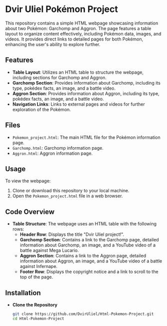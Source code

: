 # Dvir Uliel Pokémon Project

This repository contains a simple HTML webpage showcasing information about two Pokémon: Garchomp and Aggron. The page features a table layout to organize content effectively, including Pokémon data, images, and videos. It provides direct links to detailed pages for both Pokémon, enhancing the user's ability to explore further.

## Features
- **Table Layout**: Utilizes an HTML table to structure the webpage, including sections for Garchomp and Aggron.
- **Garchomp Section**: Provides information about Garchomp, including its type, pokédex facts, an image, and a battle video.
- **Aggron Section**: Provides information about Aggron, including its type, pokédex facts, an image, and a battle video.
- **Navigation Links**: Links to external pages and videos for further exploration of the Pokémon.

## Files
- `Pokemon_project.html`: The main HTML file for the Pokémon information page.
- `Garchomp.html`: Garchomp information page.
- `Aggron.html`: Aggron information page.

## Usage
To view the webpage:
1. Clone or download this repository to your local machine.
2. Open the `Pokemon_project.html` file in a web browser.

## Code Overview
- **Table Structure**: The webpage uses an HTML table with the following rows:
  - **Header Row**: Displays the title "Dvir Uliel project!".
  - **Garchomp Section**: Contains a link to the Garchomp page, detailed information about Garchomp, an image, and a YouTube video of a battle against Mega Lucario.
  - **Aggron Section**: Contains a link to the Aggron page, detailed information about Aggron, an image, and a YouTube video of a battle against Infernape.
  - **Footer Row**: Displays the copyright notice and a link to scroll to the top of the page.

## Installation
- **Clone the Repository**
   ```bash
   git clone https://github.com/DvirUliel/Html-Pokemon-Project.git
   cd Html-Pokemon-Project

